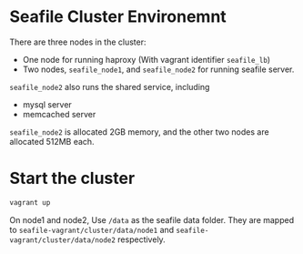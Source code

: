 # Seafile Cluster Environemnt #

There are three nodes in the cluster:

* One node for running haproxy (With vagrant identifier `seafile_lb`)
* Two nodes, `seafile_node1`, and `seafile_node2` for running seafile server.

`seafile_node2` also runs the shared service, including
- mysql server
- memcached server

`seafile_node2` is allocated 2GB memory, and the other two nodes are allocated 512MB each.

# Start the cluster #

```sh
vagrant up
```

On node1 and node2, Use `/data` as the seafile data folder. They are mapped to `seafile-vagrant/cluster/data/node1` and `seafile-vagrant/cluster/data/node2` respectively.
